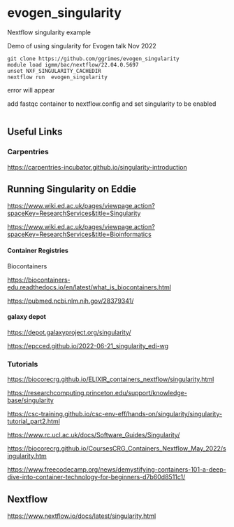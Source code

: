 # evogen_singularity

Nextflow singularity example

Demo of using singularity for Evogen talk Nov 2022



~~~
git clone https://github.com/ggrimes/evogen_singularity
module load igmm/bac/nextflow/22.04.0.5697
unset NXF_SINGULARITY_CACHEDIR
nextflow run  evogen_singularity 
~~~

error will appear

add fastqc container to nextflow.config and set singularity to be enabled
~~~

~~~

## Useful Links

### Carpentries

https://carpentries-incubator.github.io/singularity-introduction


## Running Singularity on Eddie

https://www.wiki.ed.ac.uk/pages/viewpage.action?spaceKey=ResearchServices&title=Singularity​

https://www.wiki.ed.ac.uk/pages/viewpage.action?spaceKey=ResearchServices&title=Bioinformatics​

#### Container Registries

Biocontainers

https://biocontainers-edu.readthedocs.io/en/latest/what_is_biocontainers.html​

https://pubmed.ncbi.nlm.nih.gov/28379341/​

#### galaxy depot

https://depot.galaxyproject.org/singularity/​

https://epcced.github.io/2022-06-21_singularity_edi-wg​

### Tutorials

https://biocorecrg.github.io/ELIXIR_containers_nextflow/singularity.html​

https://researchcomputing.princeton.edu/support/knowledge-base/singularity​

https://csc-training.github.io/csc-env-eff/hands-on/singularity/singularity-tutorial_part2.html​

https://www.rc.ucl.ac.uk/docs/Software_Guides/Singularity/​

https://biocorecrg.github.io/CoursesCRG_Containers_Nextflow_May_2022/singularity.htm​

https://www.freecodecamp.org/news/demystifying-containers-101-a-deep-dive-into-container-technology-for-beginners-d7b60d8511c1/​

## Nextflow

https://www.nextflow.io/docs/latest/singularity.html​


